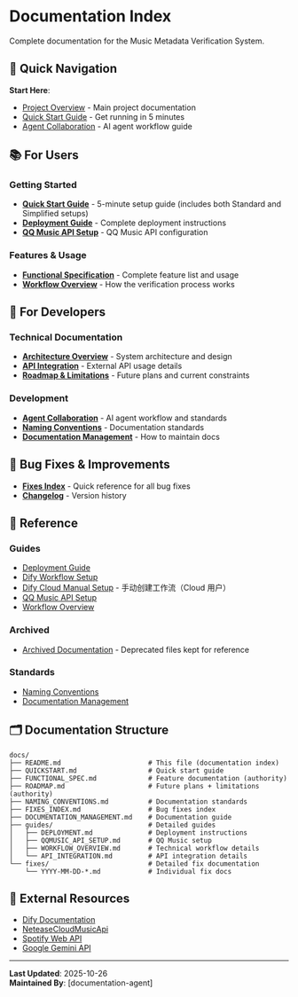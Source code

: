 # Documentation Index

Complete documentation for the Music Metadata Verification System.

## 📍 Quick Navigation

**Start Here**:

- [Project Overview](../README.md) - Main project documentation
- [Quick Start Guide](QUICKSTART.md) - Get running in 5 minutes
- [Agent Collaboration](../AGENTS.md) - AI agent workflow guide

## 📚 For Users

### Getting Started

- **[Quick Start Guide](QUICKSTART.md)** - 5-minute setup guide (includes both Standard and Simplified setups)
- **[Deployment Guide](guides/DEPLOYMENT.md)** - Complete deployment instructions
- **[QQ Music API Setup](guides/QQMUSIC_API_SETUP.md)** - QQ Music API configuration

### Features & Usage

- **[Functional Specification](FUNCTIONAL_SPEC.md)** - Complete feature list and usage
- **[Workflow Overview](guides/WORKFLOW_OVERVIEW.md)** - How the verification process works

## 🔧 For Developers

### Technical Documentation

- **[Architecture Overview](guides/WORKFLOW_OVERVIEW.md)** - System architecture and design
- **[API Integration](guides/API_INTEGRATION.md)** - External API usage details
- **[Roadmap & Limitations](ROADMAP.md)** - Future plans and current constraints

### Development

- **[Agent Collaboration](../AGENTS.md)** - AI agent workflow and standards
- **[Naming Conventions](NAMING_CONVENTIONS.md)** - Documentation standards
- **[Documentation Management](DOCUMENTATION_MANAGEMENT.md)** - How to maintain docs

## 🐛 Bug Fixes & Improvements

- **[Fixes Index](FIXES_INDEX.md)** - Quick reference for all bug fixes
- **[Changelog](../CHANGELOG.md)** - Version history

## 📖 Reference

### Guides

- [Deployment Guide](guides/DEPLOYMENT.md)
- [Dify Workflow Setup](guides/DIFY_WORKFLOW_SETUP.md)
- [Dify Cloud Manual Setup](guides/DIFY_CLOUD_MANUAL_SETUP.md) - 手动创建工作流（Cloud 用户）
- [QQ Music API Setup](guides/QQMUSIC_API_SETUP.md)
- [Workflow Overview](guides/WORKFLOW_OVERVIEW.md)

### Archived

- [Archived Documentation](archive/README.md) - Deprecated files kept for reference

### Standards

- [Naming Conventions](NAMING_CONVENTIONS.md)
- [Documentation Management](DOCUMENTATION_MANAGEMENT.md)

## 🗂️ Documentation Structure

```
docs/
├── README.md                      # This file (documentation index)
├── QUICKSTART.md                  # Quick start guide
├── FUNCTIONAL_SPEC.md             # Feature documentation (authority)
├── ROADMAP.md                     # Future plans + limitations (authority)
├── NAMING_CONVENTIONS.md          # Documentation standards
├── FIXES_INDEX.md                 # Bug fixes index
├── DOCUMENTATION_MANAGEMENT.md    # Documentation guide
├── guides/                        # Detailed guides
│   ├── DEPLOYMENT.md              # Deployment instructions
│   ├── QQMUSIC_API_SETUP.md       # QQ Music setup
│   ├── WORKFLOW_OVERVIEW.md       # Technical workflow details
│   └── API_INTEGRATION.md         # API integration details
└── fixes/                         # Detailed fix documentation
    └── YYYY-MM-DD-*.md            # Individual fix docs
```

## 🔗 External Resources

- [Dify Documentation](https://docs.dify.ai/)
- [NeteaseCloudMusicApi](https://github.com/Binaryify/NeteaseCloudMusicApi)
- [Spotify Web API](https://developer.spotify.com/documentation/web-api)
- [Google Gemini API](https://ai.google.dev/gemini-api/docs)

---

**Last Updated**: 2025-10-26  
**Maintained By**: [documentation-agent]
